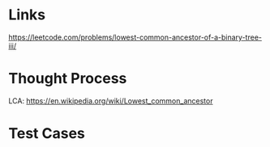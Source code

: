# Links
https://leetcode.com/problems/lowest-common-ancestor-of-a-binary-tree-iii/

# Thought Process
LCA: https://en.wikipedia.org/wiki/Lowest_common_ancestor

# Test Cases

